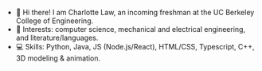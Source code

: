 - 👋 Hi there! I am Charlotte Law, an incoming freshman at the UC Berkeley College of Engineering.
- 🌱 Interests: computer science, mechanical and electrical engineering, and literature/languages.
- 💻 Skills: Python, Java, JS (Node.js/React), HTML/CSS, Typescript, C++, 3D modeling & animation.

<!---
CharlotteLaw/CharlotteLaw is a ✨ special ✨ repository because its `README.md` (this file) appears on your GitHub profile.
You can click the Preview link to take a look at your changes.
--->
